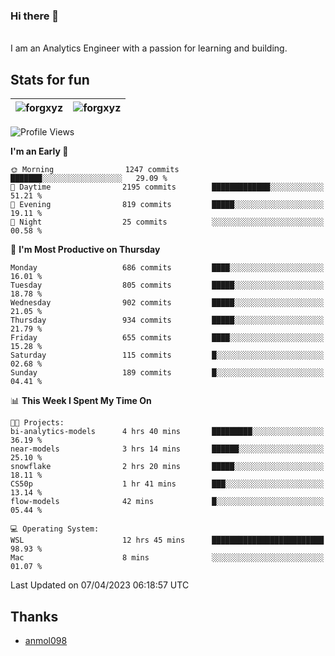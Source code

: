 ### Hi there 👋
<br>
I am an Analytics Engineer with a passion for learning and building.

## Stats for fun

| <img align="center" src="https://github-readme-streak-stats.herokuapp.com/?user=forgxyz&theme=tokyonight" alt="forgxyz" /> | <img align="center" src="https://github-readme-stats.vercel.app/api?username=forgxyz&theme=tokyonight&show_icons=true" alt="forgxyz" /> |
| ------------- |------------- |

<!--START_SECTION:waka-->
![Profile Views](http://img.shields.io/badge/Profile%20Views-7-blue)

**I'm an Early 🐤** 

```text
🌞 Morning                1247 commits        ███████░░░░░░░░░░░░░░░░░░   29.09 % 
🌆 Daytime                2195 commits        █████████████░░░░░░░░░░░░   51.21 % 
🌃 Evening                819 commits         █████░░░░░░░░░░░░░░░░░░░░   19.11 % 
🌙 Night                  25 commits          ░░░░░░░░░░░░░░░░░░░░░░░░░   00.58 % 
```
📅 **I'm Most Productive on Thursday** 

```text
Monday                   686 commits         ████░░░░░░░░░░░░░░░░░░░░░   16.01 % 
Tuesday                  805 commits         █████░░░░░░░░░░░░░░░░░░░░   18.78 % 
Wednesday                902 commits         █████░░░░░░░░░░░░░░░░░░░░   21.05 % 
Thursday                 934 commits         █████░░░░░░░░░░░░░░░░░░░░   21.79 % 
Friday                   655 commits         ████░░░░░░░░░░░░░░░░░░░░░   15.28 % 
Saturday                 115 commits         █░░░░░░░░░░░░░░░░░░░░░░░░   02.68 % 
Sunday                   189 commits         █░░░░░░░░░░░░░░░░░░░░░░░░   04.41 % 
```


📊 **This Week I Spent My Time On** 

```text
🐱‍💻 Projects: 
bi-analytics-models      4 hrs 40 mins       █████████░░░░░░░░░░░░░░░░   36.19 % 
near-models              3 hrs 14 mins       ██████░░░░░░░░░░░░░░░░░░░   25.10 % 
snowflake                2 hrs 20 mins       █████░░░░░░░░░░░░░░░░░░░░   18.11 % 
CS50p                    1 hr 41 mins        ███░░░░░░░░░░░░░░░░░░░░░░   13.14 % 
flow-models              42 mins             █░░░░░░░░░░░░░░░░░░░░░░░░   05.44 % 

💻 Operating System: 
WSL                      12 hrs 45 mins      █████████████████████████   98.93 % 
Mac                      8 mins              ░░░░░░░░░░░░░░░░░░░░░░░░░   01.07 % 
```


 Last Updated on 07/04/2023 06:18:57 UTC
<!--END_SECTION:waka-->

## Thanks
 - [anmol098](https://github.com/anmol098/waka-readme-stats/)
